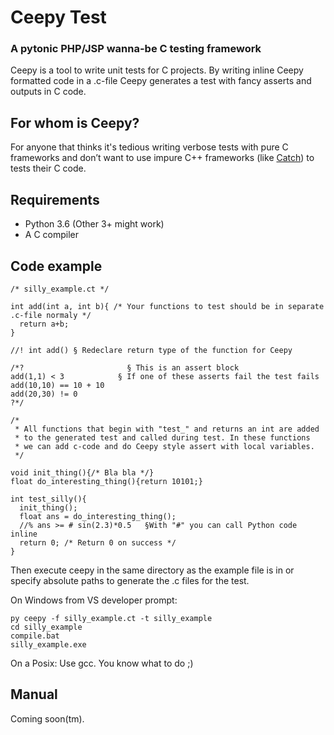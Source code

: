 # Ceepy Test
### A pytonic PHP/JSP wanna-be C testing framework

Ceepy is a tool to write unit tests for C projects. By writing inline Ceepy formatted code in a 
.c-file Ceepy generates a test with fancy asserts and outputs in C code.

## For whom is Ceepy?

For anyone that thinks it's tedious writing verbose tests with pure C frameworks and don’t want to use impure C++ frameworks (like [Catch]( https://github.com/philsquared/Catch)) to tests their C code. 

## Requirements
-	Python 3.6 (Other 3+ might work)
-	A C compiler

## Code example

```
/* silly_example.ct */

int add(int a, int b){ /* Your functions to test should be in separate .c-file normaly */
  return a+b;
}

//! int add() § Redeclare return type of the function for Ceepy

/*?   					  § This is an assert block
add(1,1) < 3 			§ If one of these asserts fail the test fails
add(10,10) == 10 + 10
add(20,30) != 0
?*/

/* 
 * All functions that begin with "test_" and returns an int are added 
 * to the generated test and called during test. In these functions
 * we can add c-code and do Ceepy style assert with local variables. 
 */
 
void init_thing(){/* Bla bla */}
float do_interesting_thing(){return 10101;}

int test_silly(){ 
  init_thing();
  float ans = do_interesting_thing();
  //% ans >= # sin(2.3)*0.5   §With "#" you can call Python code inline
  return 0; /* Return 0 on success */
}
```
Then execute ceepy in the same directory as the example file is in or specify absolute paths to generate the .c files for the test. 

On Windows from VS developer prompt:
```
py ceepy -f silly_example.ct -t silly_example
cd silly_example
compile.bat
silly_example.exe
```
On a Posix:
Use gcc. You know what to do ;)

## Manual

Coming soon(tm).  
